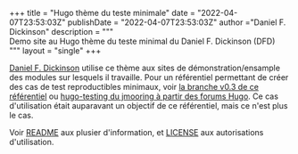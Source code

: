 +++
title = "Hugo thème du teste minimale"
date = "2022-04-07T23:53:03Z"
publishDate = "2022-04-07T23:53:03Z"
author ="Daniel F. Dickinson"
description = """\
Demo site au Hugo thème du teste minimal du Daniel F. Dickinson (DFD)\
"""
layout = "single"
+++

[Daniel F. Dickinson](https://github.com/danielfdickinson) utilise ce thème aux
sites de démonstration/ensample des modules sur lesquels il travaille. Pour un
référentiel permettant de créer des cas de test reproductibles minimaux, voir
[la branche v0.3 de ce
référentiel](https://github.com/danielfdickinson/minimal-test-theme-hugo-dfd/tree/v0.3)
ou [hugo-testing du jmooring à partir des forums
Hugo](https://github.com/jmooring/hugo-testing). Ce cas d'utilisation était
auparavant un objectif de ce référentiel, mais ce n'est plus le cas.

Voir [README](README) aux plusier d'information, et
[LICENSE](LICENSE) aux autorisations d'utilisation.
